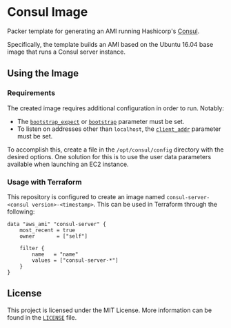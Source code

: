 # Consul Image

Packer template for generating an AMI running Hashicorp's [Consul][consul].

Specifically, the template builds an AMI based on the Ubuntu 16.04 base image that runs a Consul server instance.


## Using the Image

### Requirements

The created image requires additional configuration in order to run. Notably:

- The [`bootstrap_expect`][consul-bootstrap-expect] or [`bootstrap`][consul-bootstrap] parameter must be set.
- To listen on addresses other than `localhost`, the [`client_addr`][consul-client-addr] parameter must be set.

To accomplish this, create a file in the `/opt/consul/config` directory with the desired options. One solution for this is to use the user data parameters available when launching an EC2 instance.

### Usage with Terraform

This repository is configured to create an image named `consul-server-<consul version>-<timestamp>`. This can be used in Terraform through the following:

```hcl
data "aws_ami" "consul-server" {
    most_recent = true
    owner       = ["self"]

    filter {
        name   = "name"
        values = ["consul-server-*"]
    }
}
```


## License

This project is licensed under the MIT License. More information can be found in the [`LICENSE`](LICENSE) file.


[consul]: https://www.consul.io/
[consul-bootstrap]: https://www.consul.io/docs/agent/options.html#bootstrap
[consul-bootstrap-expect]: https://www.consul.io/docs/agent/options.html#bootstrap_expect
[consul-client-addr]: https://www.consul.io/docs/agent/options.html#client_addr
